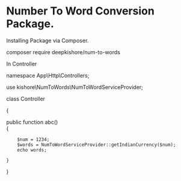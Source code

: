 # Number To Word Conversion Package.

Installing Package via Composer.

composer require deepkishore/num-to-words

 In Controller 
 
 namespace App\Http\Controllers;
 
 use kishore\NumToWords\NumToWordServiceProvider;

 class Controller 
 
 {
  
   public function abc()                
 {
   
        $num = 1234;
        $words = NumToWordServiceProvider::getIndianCurrency($num);
        echo words;
    
    }
  
 }
